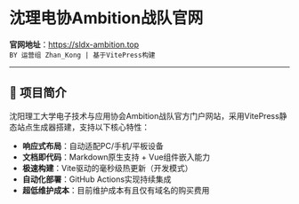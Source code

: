 # 沈理电协Ambition战队官网

**官网地址**：https://sldx-ambition.top  
`BY 运营组 Zhan_Kong | 基于VitePress构建`

---

## 🚀 项目简介
沈阳理工大学电子技术与应用协会Ambition战队官方门户网站，采用VitePress静态站点生成器搭建，支持以下核心特性：

- **响应式布局**：自动适配PC/手机/平板设备
- **文档即代码**：Markdown原生支持 + Vue组件嵌入能力
- **极速构建**：Vite驱动的毫秒级热更新（开发模式）
- **自动化部署**：GitHub Actions实现持续集成
- **超低维护成本**：目前维护成本有且仅有域名的购买费用